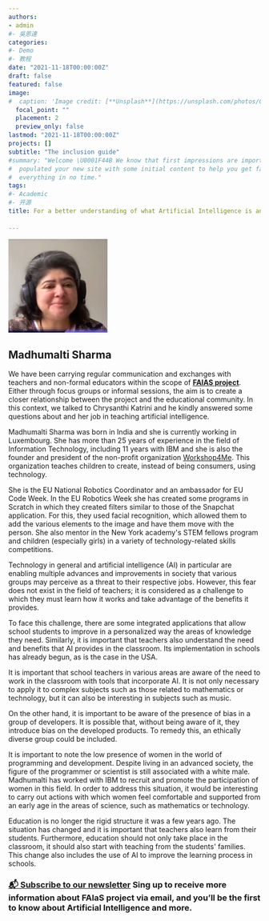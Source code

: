 ```yaml
---
authors:
- admin
#- 吳恩達
categories:
#- Demo
#- 教程
date: "2021-11-18T00:00:00Z"
draft: false
featured: false
image:
#  caption: 'Image credit: [**Unsplash**](https://unsplash.com/photos/CpkOjOcXdUY)'
  focal_point: ""
  placement: 2
  preview_only: false
lastmod: "2021-11-18T00:00:00Z"
projects: []
subtitle: "The inclusion guide"
#summary: "Welcome \U0001F44B We know that first impressions are important, so we've
#  populated your new site with some initial content to help you get familiar with
#  everything in no time."
tags:
#- Academic
#- 开源
title: For a better understanding of what Artificial Intelligence is and how it can be used (or misused) in education and training

---
```


![](Madhumalti.png)

## Madhumalti Sharma

We have been carrying  regular communication and exchanges with  teachers and non-formal educators within the scope of [**FAIAS project**](https://fosteringai.github.io/).
Either through focus groups or informal sessions, the aim is to create a closer relationship between the project and the educational community.
In this context, we talked to  Chrysanthi Katrini and he kindly answered  some questions about and her job in teaching artificial intelligence. 
 
Madhumalti Sharma was born in India and she is currently working in Luxembourg. She has more than 25 years of experience in the field of Information Technology, including 11 years with IBM and she is also the founder and president of the non-profit organization [Workshop4Me](https://workshop4me.org/). This organization teaches children to create, instead of being consumers, using technology.

She is the EU National Robotics Coordinator and an ambassador for EU Code Week. In the EU Robotics Week she has created some programs in Scratch in which they created filters similar to those of the Snapchat application. For this, they used facial recognition, which allowed them to add the various elements to the image and have them move with the person.
She also mentor in the New York academy's STEM fellows program and children (especially girls) in a variety of technology-related skills competitions.

Technology in general and artificial intelligence (AI) in particular are enabling multiple advances and improvements in society that various groups may perceive as a threat to their respective jobs. However, this fear does not exist in the field of teachers; it is considered as a challenge to which they must learn how it works and take advantage of the benefits it provides.

To face this challenge, there are some integrated applications that allow school students to improve in a personalized way the areas of knowledge they need. Similarly, it is important that teachers also understand the need and benefits that AI provides in the classroom. Its implementation in schools has already begun, as is the case in the USA.

It is important that school teachers in various areas are aware of the need to work in the classroom with tools that incorporate AI. It is not only necessary to apply it to complex subjects such as those related to mathematics or technology, but it can also be interesting in subjects such as music.

On the other hand, it is important to be aware of the presence of bias in a group of developers. It is possible that, without being aware of it, they introduce bias on the developed products. To remedy this, an ethically diverse group could be included.

It is important to note the low presence of women in the world of programming and development. Despite living in an advanced society, the figure of the programmer or scientist is still associated with a white male. Madhumalti has worked with IBM to recruit and promote the participation of women in this field. In order to address this situation, it would be interesting to carry out actions with which women feel comfortable and supported from an early age in the areas of science, such as mathematics or technology.

Education is no longer the rigid structure it was a few years ago. The situation has changed and it is important that teachers also learn from their students. Furthermore, education should not only take place in the classroom, it should also start with teaching from the students' families. This change also includes the use of AI to improve the learning process in schools.



### [📬 Subscribe to our newsletter](http://eepurl.com/hLgTQz) Sing up to receive more information about FAIaS project via email, and you’ll be the first to know about Artificial Intelligence and more.
